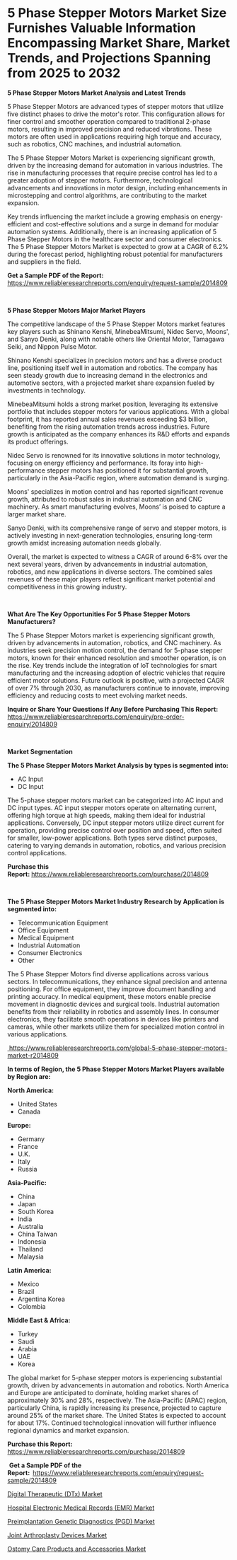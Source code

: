 <p><h1>5 Phase Stepper Motors Market Size Furnishes Valuable Information Encompassing Market Share, Market Trends, and Projections Spanning from 2025 to 2032</h1></p><p><strong>5 Phase Stepper Motors Market Analysis and Latest Trends</strong></p>
<p><p>5 Phase Stepper Motors are advanced types of stepper motors that utilize five distinct phases to drive the motor's rotor. This configuration allows for finer control and smoother operation compared to traditional 2-phase motors, resulting in improved precision and reduced vibrations. These motors are often used in applications requiring high torque and accuracy, such as robotics, CNC machines, and industrial automation.</p><p>The 5 Phase Stepper Motors Market is experiencing significant growth, driven by the increasing demand for automation in various industries. The rise in manufacturing processes that require precise control has led to a greater adoption of stepper motors. Furthermore, technological advancements and innovations in motor design, including enhancements in microstepping and control algorithms, are contributing to the market expansion.</p><p>Key trends influencing the market include a growing emphasis on energy-efficient and cost-effective solutions and a surge in demand for modular automation systems. Additionally, there is an increasing application of 5 Phase Stepper Motors in the healthcare sector and consumer electronics. The 5 Phase Stepper Motors Market is expected to grow at a CAGR of 6.2% during the forecast period, highlighting robust potential for manufacturers and suppliers in the field.</p></p>
<p><strong>Get a Sample PDF of the Report:&nbsp;</strong> <a href="https://www.reliableresearchreports.com/enquiry/request-sample/2014809?utm_campaign=3545&utm_medium=2&utm_source=Github&utm_content=ia&utm_term=06042025&utm_id=5-phase-stepper-motors">https://www.reliableresearchreports.com/enquiry/request-sample/2014809</a></p>
<p>&nbsp;</p>
<p><strong>5 Phase Stepper Motors Major Market Players</strong></p>
<p><p>The competitive landscape of the 5 Phase Stepper Motors market features key players such as Shinano Kenshi, MinebeaMitsumi, Nidec Servo, Moons', and Sanyo Denki, along with notable others like Oriental Motor, Tamagawa Seiki, and Nippon Pulse Motor. </p><p>Shinano Kenshi specializes in precision motors and has a diverse product line, positioning itself well in automation and robotics. The company has seen steady growth due to increasing demand in the electronics and automotive sectors, with a projected market share expansion fueled by investments in technology.</p><p>MinebeaMitsumi holds a strong market position, leveraging its extensive portfolio that includes stepper motors for various applications. With a global footprint, it has reported annual sales revenues exceeding $3 billion, benefiting from the rising automation trends across industries. Future growth is anticipated as the company enhances its R&D efforts and expands its product offerings.</p><p>Nidec Servo is renowned for its innovative solutions in motor technology, focusing on energy efficiency and performance. Its foray into high-performance stepper motors has positioned it for substantial growth, particularly in the Asia-Pacific region, where automation demand is surging.</p><p>Moons' specializes in motion control and has reported significant revenue growth, attributed to robust sales in industrial automation and CNC machinery. As smart manufacturing evolves, Moons’ is poised to capture a larger market share.</p><p>Sanyo Denki, with its comprehensive range of servo and stepper motors, is actively investing in next-generation technologies, ensuring long-term growth amidst increasing automation needs globally.</p><p>Overall, the market is expected to witness a CAGR of around 6-8% over the next several years, driven by advancements in industrial automation, robotics, and new applications in diverse sectors. The combined sales revenues of these major players reflect significant market potential and competitiveness in this growing industry.</p></p>
<p>&nbsp;</p>
<p><strong>What Are The Key Opportunities For 5 Phase Stepper Motors Manufacturers?</strong></p>
<p><p>The 5 Phase Stepper Motors market is experiencing significant growth, driven by advancements in automation, robotics, and CNC machinery. As industries seek precision motion control, the demand for 5-phase stepper motors, known for their enhanced resolution and smoother operation, is on the rise. Key trends include the integration of IoT technologies for smart manufacturing and the increasing adoption of electric vehicles that require efficient motor solutions. Future outlook is positive, with a projected CAGR of over 7% through 2030, as manufacturers continue to innovate, improving efficiency and reducing costs to meet evolving market needs.</p></p>
<p><strong>Inquire or Share Your Questions If Any Before Purchasing This Report:</strong> <a href="https://www.reliableresearchreports.com/enquiry/pre-order-enquiry/2014809?utm_campaign=3545&utm_medium=2&utm_source=Github&utm_content=ia&utm_term=06042025&utm_id=5-phase-stepper-motors">https://www.reliableresearchreports.com/enquiry/pre-order-enquiry/2014809</a></p>
<p>&nbsp;</p>
<p><strong>Market Segmentation</strong></p>
<p><strong>The 5 Phase Stepper Motors Market Analysis by types is segmented into:</strong></p>
<p><ul><li>AC Input</li><li>DC Input</li></ul></p>
<p><p>The 5-phase stepper motors market can be categorized into AC input and DC input types. AC input stepper motors operate on alternating current, offering high torque at high speeds, making them ideal for industrial applications. Conversely, DC input stepper motors utilize direct current for operation, providing precise control over position and speed, often suited for smaller, low-power applications. Both types serve distinct purposes, catering to varying demands in automation, robotics, and various precision control applications.</p></p>
<p><strong>Purchase this Report:&nbsp;</strong><a href="https://www.reliableresearchreports.com/purchase/2014809?utm_campaign=3545&utm_medium=2&utm_source=Github&utm_content=ia&utm_term=06042025&utm_id=5-phase-stepper-motors">https://www.reliableresearchreports.com/purchase/2014809</a></p>
<p>&nbsp;</p>
<p><strong>The 5 Phase Stepper Motors Market Industry Research by Application is segmented into:</strong></p>
<p><ul><li>Telecommunication Equipment</li><li>Office Equipment</li><li>Medical Equipment</li><li>Industrial Automation</li><li>Consumer Electronics</li><li>Other</li></ul></p>
<p><p>The 5 Phase Stepper Motors find diverse applications across various sectors. In telecommunications, they enhance signal precision and antenna positioning. For office equipment, they improve document handling and printing accuracy. In medical equipment, these motors enable precise movement in diagnostic devices and surgical tools. Industrial automation benefits from their reliability in robotics and assembly lines. In consumer electronics, they facilitate smooth operations in devices like printers and cameras, while other markets utilize them for specialized motion control in various applications.</p></p>
<p><a href="https://www.reliableresearchreports.com/global-5-phase-stepper-motors-market-r2014809?utm_campaign=3545&utm_medium=2&utm_source=Github&utm_content=ia&utm_term=06042025&utm_id=5-phase-stepper-motors">&nbsp;https://www.reliableresearchreports.com/global-5-phase-stepper-motors-market-r2014809</a></p>
<p><strong>In terms of Region, the 5 Phase Stepper Motors Market Players available by Region are:</strong></p>
<p>
    <p> <strong> North America: </strong>
        <ul>
            <li>United States</li>
            <li>Canada</li>
        </ul>
        </p> 
    <p> <strong> Europe: </strong>
        <ul>
            <li>Germany</li>
            <li>France</li>
            <li>U.K.</li>
            <li>Italy</li>
            <li>Russia</li>
        </ul>
        </p> 
    <p> <strong> Asia-Pacific: </strong>
        <ul>
            <li>China</li>
            <li>Japan</li>
            <li>South Korea</li>
            <li>India</li>
            <li>Australia</li>
            <li>China Taiwan</li>
            <li>Indonesia</li>
            <li>Thailand</li>
            <li>Malaysia</li>
        </ul>
        </p> 
    <p> <strong> Latin America: </strong>
        <ul>
            <li>Mexico</li>
            <li>Brazil</li>
            <li>Argentina Korea</li>
            <li>Colombia</li>
        </ul>
        </p> 
    <p> <strong> Middle East & Africa: </strong>
        <ul>
            <li>Turkey</li>
            <li>Saudi</li>
            <li>Arabia</li>
            <li>UAE</li>
            <li>Korea</li>
        </ul>
    </p>
    </p>
<p><p>The global market for 5-phase stepper motors is experiencing substantial growth, driven by advancements in automation and robotics. North America and Europe are anticipated to dominate, holding market shares of approximately 30% and 28%, respectively. The Asia-Pacific (APAC) region, particularly China, is rapidly increasing its presence, projected to capture around 25% of the market share. The United States is expected to account for about 17%. Continued technological innovation will further influence regional dynamics and market expansion.</p></p>
<p><strong>Purchase this Report: </strong><a href="https://www.reliableresearchreports.com/purchase/2014809?utm_campaign=3545&utm_medium=2&utm_source=Github&utm_content=ia&utm_term=06042025&utm_id=5-phase-stepper-motors">https://www.reliableresearchreports.com/purchase/2014809</a></p>
<p>&nbsp;<strong>Get a Sample PDF of the Report:&nbsp;&nbsp;</strong><a href="https://www.reliableresearchreports.com/enquiry/request-sample/2014809?utm_campaign=3545&utm_medium=2&utm_source=Github&utm_content=ia&utm_term=06042025&utm_id=5-phase-stepper-motors">https://www.reliableresearchreports.com/enquiry/request-sample/2014809</a></p>
<p><strong></strong></p>
<p><p><a href="https://www.linkedin.com/pulse/global-digital-therapeutic-dtx-market-opportunities-challenges2025-mh8ge?utm_campaign=3545&utm_medium=2&utm_source=Github&utm_content=ia&utm_term=06042025&utm_id=5-phase-stepper-motors">Digital Therapeutic (DTx) Market</a></p><p><a href="https://www.linkedin.com/pulse/market-dynamics-hospital-electronic-medical-records-emr-cewme?utm_campaign=3545&utm_medium=2&utm_source=Github&utm_content=ia&utm_term=06042025&utm_id=5-phase-stepper-motors">Hospital Electronic Medical Records (EMR) Market</a></p><p><a href="https://www.linkedin.com/pulse/preimplantation-genetic-diagnostics-pgd-momentum-charting-eynge?utm_campaign=3545&utm_medium=2&utm_source=Github&utm_content=ia&utm_term=06042025&utm_id=5-phase-stepper-motors">Preimplantation Genetic Diagnostics (PGD) Market</a></p><p><a href="https://www.linkedin.com/pulse/joint-arthroplasty-devices-market-trends-historical-forecast-zpere?utm_campaign=3545&utm_medium=2&utm_source=Github&utm_content=ia&utm_term=06042025&utm_id=5-phase-stepper-motors">Joint Arthroplasty Devices Market</a></p><p><a href="https://www.linkedin.com/pulse/understanding-supply-demand-dynamics-insights-from-ostomy-care-glx1e?utm_campaign=3545&utm_medium=2&utm_source=Github&utm_content=ia&utm_term=06042025&utm_id=5-phase-stepper-motors">Ostomy Care Products and Accessories Market</a></p></p>